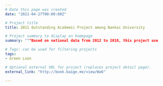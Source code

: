 ```yaml
---
# Date this page was created
date: "2021-04-27T00:00:00Z"

# Project title
title: 2021 Outstanding Academic Project among Nankai University

# Project summary to display on homepage
summary: """Based on national data from 2012 to 2018, this project use methods of Fixed Effect and Spacial Durbin Model to explain the side effect, that beside of promoting high pollution enterprises' transformation, Green Loan Polices more than motivates them to transfer among provinces. [LAMMPS](http://book.baige.me/view/Wa6)"""

# Tags: can be used for filtering projects
tags:
- Green Loan

# Optional external URL for project (replaces project detail page).
external_link: "http://book.baige.me/view/Wa6"

---
```

